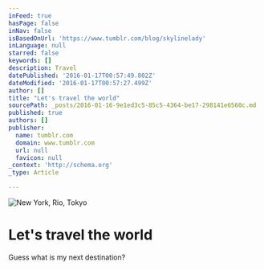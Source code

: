 ```yaml
---
inFeed: true
hasPage: false
inNav: false
isBasedOnUrl: 'https://www.tumblr.com/blog/skylinelady'
inLanguage: null
starred: false
keywords: []
description: Travel
datePublished: '2016-01-17T00:57:49.802Z'
dateModified: '2016-01-17T00:57:27.499Z'
author: []
title: "Let's travel the world"
sourcePath: _posts/2016-01-16-9e1ed3c5-85c5-4364-be17-298141e6560c.md
published: true
authors: []
publisher:
  name: tumblr.com
  domain: www.tumblr.com
  url: null
  favicon: null
_context: 'http://schema.org'
_type: Article

---
```

![New York, Rio, Tokyo](https://s3-us-west-2.amazonaws.com/the-grid-img/p/e9622906ec94f30f5cb6212565013aa574bc5c50.gif)

# Let's travel the world

Guess what is my next destination?